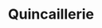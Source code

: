 ---
title: "Quincaillerie"
url: /bamako/quincaillerie-au-bord-du-goudron/
shop: matériel informatique
---